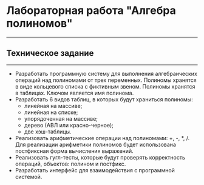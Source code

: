 ﻿# Лабораторная работа "Алгебра полиномов"
____
## Техническое задание
____
- Разработать программную систему для выполнения алгебраических операций над полиномами от трех переменных. Полиномы хранятся в виде кольцевого списка с фиктивным звеном. Полиномы хранятся в таблицах. Ключом является имя полинома.
- Разработать 6 видов таблиц, в которых будут храниться полиномы:
    - линейная на массиве;
    - линейная на списке;
    - упорядоченная на массиве;
    - дерево (АВЛ или красно-черное);
    - две хэш-таблицы.
- Реализовать арифметические операции над полиномами: +, -, *, /. Для реализации арифметики полиномов будет использована постфиксная форма вычисления выражений.
- Реализовать гугл-тесты, которые будут проверять корректность операций, объектов: полином и постфикс.
- Разработать интерфейс для взаимодействия с программной системой.
